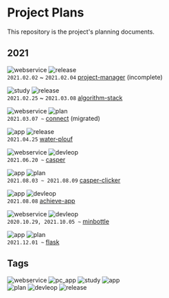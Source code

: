 # Project Plans

This repository is the project's planning documents.

## 2021

![webservice](https://img.shields.io/badge/service-web-yellow) ![release](https://img.shields.io/badge/-release-brightgreen)  
`2021.02.02` ~ `2021.02.04` [project-manager](./webservice/project-manager/) (incomplete)

![study](https://img.shields.io/badge/-study-grey) ![release](https://img.shields.io/badge/-release-brightgreen)  
`2021.02.25` ~ `2021.03.08` [algorithm-stack](./study/algorithm-stack/)

![webservice](https://img.shields.io/badge/service-web-yellow) ![plan](https://img.shields.io/badge/-plan-blue)  
`2021.03.07 ~` [connect](./webservice/connect/) (migrated)

![app](https://img.shields.io/badge/-app-grey) ![release](https://img.shields.io/badge/-release-brightgreen)  
`2021.04.25` [water-plouf](./app/water-plouf/)

![webservice](https://img.shields.io/badge/service-web-yellow) ![devleop](https://img.shields.io/badge/-develop-green)  
`2021.06.20 ~` [casper](./webservice/casper/)

![app](https://img.shields.io/badge/-app-grey) ![plan](https://img.shields.io/badge/-plan-blue)  
`2021.08.03 ~ 2021.08.09` [casper-clicker](./app/casper-clicker/)

![app](https://img.shields.io/badge/-app-grey) ![devleop](https://img.shields.io/badge/-develop-green)  
`2021.08.08` [achieve-app](./app/achieve-app/)

![webservice](https://img.shields.io/badge/service-web-yellow) ![devleop](https://img.shields.io/badge/-develop-green)  
`2020.10.29, 2021.10.05 ~` [minbottle](./webservice/minbottle/)

![app](https://img.shields.io/badge/-app-grey) ![plan](https://img.shields.io/badge/-plan-blue)  
`2021.12.01 ~` [flask](./app/flask/)

## Tags

![webservice](https://img.shields.io/badge/service-web-yellow)
![pc_app](https://img.shields.io/badge/application-window-9cf)
![study](https://img.shields.io/badge/-study-grey)
![app](https://img.shields.io/badge/-app-grey)  
![plan](https://img.shields.io/badge/-plan-blue)
![devleop](https://img.shields.io/badge/-develop-green)
![release](https://img.shields.io/badge/-release-brightgreen)
